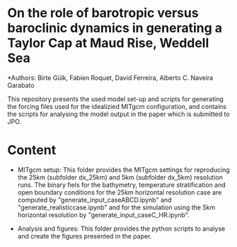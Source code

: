 # On the role of barotropic versus baroclinic dynamics in generating a Taylor Cap at Maud Rise, Weddell Sea

*Authors: Birte Gülk, Fabien Roquet, David Ferreira, Alberto C. Naveira Garabato

This repository presents the used model set-up and scripts for generating the forcing files used for the idealizied MITgcm configuration, and contains the scripts for analysing the model output in the paper which is submitted to JPO.

# Content

- MITgcm setup:
 This folder provides the MITgcm settings for reproducing the 25km (subfolder dx_25km) and 5km (subfolder dx_5km) resolution runs.
 The binary fiels for the bathymetry, temperature stratification and open boundary conditions for the 25km horizontal resolution case are computed by "generate_input_caseABCD.ipynb" and "generate_realisticcase.ipynb" and for the simulation using the 5km horizontal resolution by "generate_input_caseC_HR.ipynb".
 
- Analysis and figures:
This folder provides the python scripts to analyse and create the figures presented in the paper. 
